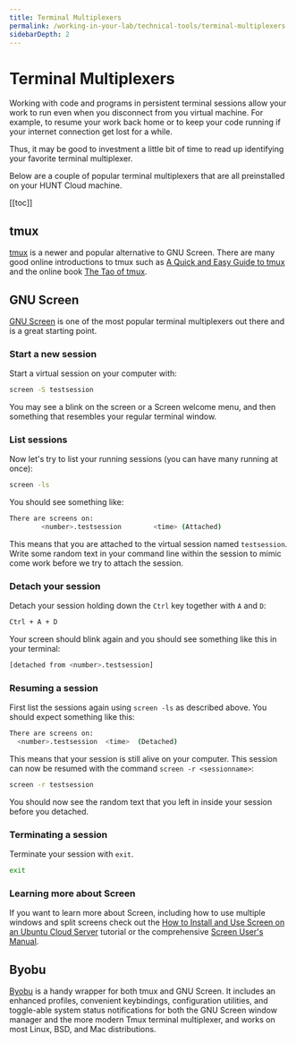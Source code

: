 ```yaml
---
title: Terminal Multiplexers
permalink: /working-in-your-lab/technical-tools/terminal-multiplexers
sidebarDepth: 2
---
```


# Terminal Multiplexers

Working with code and programs in persistent terminal sessions allow your work to run even when you disconnect from you virtual machine.
For example, to resume your work back home or to keep your code running if your internet connection get lost for a while.

Thus, it may be good to investment a little bit of time to read up identifying your favorite terminal multiplexer.

Below are a couple of popular terminal multiplexers that are all preinstalled on your HUNT Cloud machine.

[[toc]]

## tmux

[tmux](https://github.com/tmux/tmux/wiki) is a newer and popular alternative to GNU Screen.
There are many good online introductions to tmux such as [A Quick and Easy Guide to tmux](https://www.hamvocke.com/blog/a-quick-and-easy-guide-to-tmux/) and the online book [The Tao of tmux](https://leanpub.com/the-tao-of-tmux/read).

## GNU Screen

[GNU Screen](https://www.gnu.org/software/screen/) is one of the most popular terminal multiplexers out there and is a great starting point.

### Start a new session

Start a virtual session on your computer with:

```bash
screen -S testsession
```

You may see a blink on the screen or a Screen welcome menu, and then something that resembles your regular terminal window.

### List sessions

Now let's try to list your running sessions (you can have many running at once):

```bash
screen -ls
```

You should see something like:

```bash
There are screens on:
        <number>.testsession        <time> (Attached)
```

This means that you are attached to the virtual session named `testsession`.
Write some random text in your command line within the session to mimic come work before we try to attach the session.

### Detach your session

Detach your session holding down the `Ctrl` key together with `A` and `D`:

```bash
Ctrl + A + D
```

Your screen should blink again and you should see something like this in your terminal:

```bash
[detached from <number>.testsession]
```

### Resuming a session

First list the sessions again using `screen -ls` as described above. You should expect something like this:

```bash
There are screens on:
  <number>.testsession  <time>  (Detached)
```

This means that your session is still alive on your computer. This session can now be resumed with the command `screen -r <sessionname>`:

```bash
screen -r testsession
```

You should now see the random text that you left in inside your session before you detached.

### Terminating a session

Terminate your session with `exit`.

```bash
exit
```

### Learning more about Screen

If you want to learn more about Screen, including how to use multiple windows and split screens check out the [How to Install and Use Screen on an Ubuntu Cloud Server](https://www.digitalocean.com/community/tutorials/how-to-install-and-use-screen-on-an-ubuntu-cloud-server) tutorial or the comprehensive [Screen User's Manual](https://www.gnu.org/software/screen/manual/).

## Byobu

[Byobu](https://byobu.org/) is a handy wrapper for both tmux and GNU Screen.
It includes an enhanced profiles, convenient keybindings, configuration utilities, and toggle-able system status notifications for both the GNU Screen window manager and the more modern Tmux terminal multiplexer, and works on most Linux, BSD, and Mac distributions.
